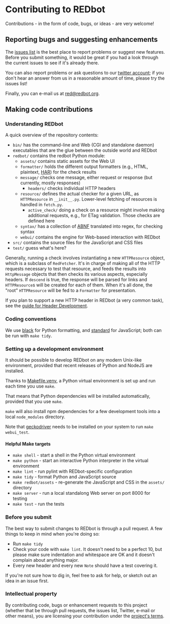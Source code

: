 
# Contributing to REDbot

Contributions - in the form of code, bugs, or ideas - are very welcome!

## Reporting bugs and suggesting enhancements

The [issues list](https://github.com/mnot/redbot/issues) is the best place to report
problems or suggest new features. Before you submit something, it would be great if you had a look
through the current issues to see if it's already there.

You can also report problems or ask questions to our [twitter
account](https://twitter.com/redbotorg); if you don't hear an answer from us in a reasonable amount
of time, please try the issues list!

Finally, you can e-mail us at [red@redbot.org](mailto:red@redbot.org).


## Making code contributions

### Understanding REDbot

A quick overview of the repository contents:

* `bin/` has the command-line and Web (CGI and standalone daemon) executables that are the glue between the outside world and REDbot
* `redbot/` contains the redbot Python module:
  * `assets/` contains static assets for the Web UI
  * `formatter/` holds the different output formatters (e.g., HTML, plaintext, [HAR](http://www.softwareishard.com/blog/har-12-spec/)) for the check results
  * `message/` checks one message, either request or response (but currently, mostly responses)
    * `headers/` checks individual HTTP headers
  * `resource/` defines the actual checker for a given URL, as `HTTPResource` in `__init__.py`. Lower-level fetching of resources is handled in `fetch.py`.
    * `active_check/` doing a check on a resource might involve making additional requests, e.g., for ETag validation. Those checks are defined here
  * `syntax/` has a collection of [ABNF](https://tools.ietf.org/html/rfc5234) translated into regex, for checking syntax
  * `webui/` contains the engine for Web-based interaction with REDbot
* `src/` contains the source files for the JavaScript and CSS files
* `test/` guess what's here?

Generally, running a check involves instantiating a new `HTTPResource` object, which is a subclass
of `RedFetcher`. It's in charge of making all of the HTTP requests necessary to test that resource,
and feeds the results into `HttpMessage` objects that then checks its various aspects, especially
headers. If `descend` is true, the response will be parsed for links and `HTTPResource`s will be
created for each of them. When it's all done, the "root" `HTTPResource` will be fed to a
`Formatter` for presentation.

If you plan to support a new HTTP header in REDbot (a very common task), see the [guide for Header
Development](https://github.com/mnot/redbot/blob/master/redbot/message/headers/README.md).


### Coding conventions

We use [black](https://pypi.org/project/black/) for Python formatting, and [standard](https://standardjs.com) for JavaScript; both can be run with `make tidy`.


### Setting up a development environment

It should be possible to develop REDbot on any modern Unix-like environment, provided that recent releases of Python and NodeJS are installed.

Thanks to [Makefile.venv](https://github.com/sio/Makefile.venv), a Python virtual environment is set up and run each time you use `make`.

That means that Python dependencies will be installed automatically, provided that you use `make`.

`make` will also install npm dependencies for a few development tools into a local `node_modules` directory.

Note that [geckodriver](https://github.com/mozilla/geckodriver) needs to be installed on your system to run `make webui_test`.

#### Helpful Make targets

* `make shell` - start a shell in the Python virtual environment
* `make python` - start an interactive Python interpreter in the virtual environment
* `make lint` - run pylint with REDbot-specific configuration
* `make tidy` - format Python and JavaScript source
* `make redbot/assets` - re-generate the JavaScript and CSS in the `assets/` directory
* `make server` - run a local standalong Web server on port 8000 for testing
* `make test` - run the tests


### Before you submit

The best way to submit changes to REDbot is through a pull request. A few things to keep in mind when you're doing so:

* Run `make tidy`
* Check your code with `make lint`. It doesn't need to be a perfect 10, but please make sure indentation and whitespace are OK and it doesn't complain about anything major.
* Every new header and every new `Note` should have a test covering it.

If you're not sure how to dig in, feel free to ask for help, or sketch out an idea in an issue
first.


### Intellectual property

By contributing code, bugs or enhancement requests to this project (whether that be through pull requests, the issues list, Twitter, e-mail or other means), you are licensing your contribution under the [project's terms](LICENSE.md).
